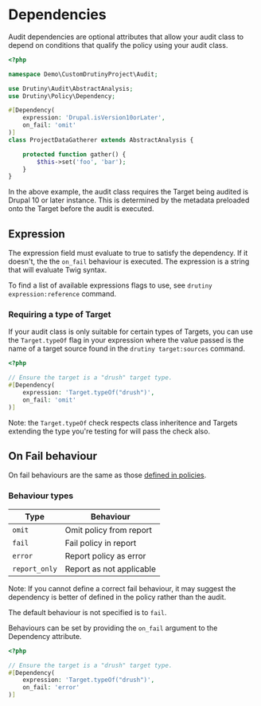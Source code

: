 # Dependencies
Audit dependencies are optional attributes that allow your audit class to depend on conditions
that qualify the policy using your audit class.

```php
<?php

namespace Demo\CustomDrutinyProject\Audit;

use Drutiny\Audit\AbstractAnalysis;
use Drutiny\Policy\Dependency;

#[Dependency(
    expression: 'Drupal.isVersion10orLater',
    on_fail: 'omit'
)]
class ProjectDataGatherer extends AbstractAnalysis {

    protected function gather() {
        $this->set('foo', 'bar');
    }
}
```

In the above example, the audit class requires the Target being audited is Drupal 10 or later instance.
This is determined by the metadata preloaded onto the Target before the audit is executed.

## Expression
The expression field must evaluate to true to satisfy the dependency. If it doesn't, the the `on_fail` behaviour
is executed. The expression is a string that will evaluate Twig syntax.

To find a list of available expressions flags to use, see `drutiny expression:reference` command.

### Requiring a type of Target
If your audit class is only suitable for certain types of Targets, you can use the `Target.typeOf` flag
in your expression where the value passed is the name of a target source found in the `drutiny target:sources` command.

```php
<?php

// Ensure the target is a "drush" target type.
#[Dependency(
    expression: 'Target.typeOf("drush")',
    on_fail: 'omit'
)]
```

Note: the `Target.typeOf` check respects class inheritence and Targets extending the type you're testing for
will pass the check also.

## On Fail behaviour
On fail behaviours are the same as those [defined in policies](../Policy/GettingStarted.md/#on-fail).

### Behaviour types

| Type          | Behaviour                |
| ------------- | ------------------------ |
| `omit`        | Omit policy from report  |
| `fail`        | Fail policy in report    |
| `error`       | Report policy as error   |
| `report_only` | Report as not applicable |

Note: If you cannot define a correct fail behaviour, it may suggest the dependency is better of defined in the policy
rather than the audit.

The default behaviour is not specified is to `fail`.

Behaviours can be set by providing the `on_fail` argument to the Dependency attribute.

```php
<?php

// Ensure the target is a "drush" target type.
#[Dependency(
    expression: 'Target.typeOf("drush")',
    on_fail: 'error'
)]
```